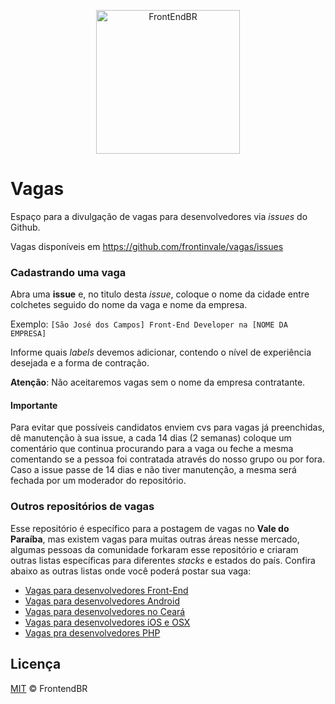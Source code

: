 <p align="center">
  <img src="https://avatars0.githubusercontent.com/u/16963863?v=3&s=200.jpg" alt="FrontEndBR" width="230" />
</p>

# Vagas

Espaço para a divulgação de vagas para desenvolvedores via _issues_ do Github.

Vagas disponíveis em https://github.com/frontinvale/vagas/issues

### Cadastrando uma vaga

Abra uma **issue** e, no titulo desta _issue_, coloque o nome da cidade entre colchetes seguido do nome da vaga e nome da empresa.

Exemplo: `[São José dos Campos] Front-End Developer na [NOME DA EMPRESA]`

Informe quais _labels_ devemos adicionar, contendo o nível de experiência desejada e a forma de contração.

**Atenção**: Não aceitaremos vagas sem o nome da empresa contratante.

#### Importante

Para evitar que possíveis candidatos enviem cvs para vagas já preenchidas, dê manutenção à sua issue, a cada 14 dias (2 semanas) coloque um comentário que continua procurando para a vaga ou feche a mesma comentando se a pessoa foi contratada através do nosso grupo ou por fora. Caso a issue passe de 14 dias e não tiver manutenção, a mesma será fechada por um moderador do repositório.

### Outros repositórios de vagas

Esse repositório é específico para a postagem de vagas no **Vale do Paraíba**,
mas existem vagas para muitas outras áreas nesse mercado, algumas pessoas
da comunidade forkaram esse repositório e criaram outras listas específicas
para diferentes _stacks_ e estados do país. Confira abaixo as outras
listas onde você poderá postar sua vaga:

- [Vagas para desenvolvedores Front-End](https://github.com/frontendbr/vagas)
- [Vagas para desenvolvedores Android](https://github.com/androiddevbr/vagas)
- [Vagas para desenvolvedores no Ceará](https://github.com/CangaceirosDevels/vagas_de_emprego)
- [Vagas para desenvolvedores iOS e OSX](https://github.com/CocoaHeadsBrasil/vagas)
- [Vagas pra desenvolvedores PHP](https://github.com/phpdevbr/vagas)


 
## Licença

[MIT](/LICENSE) &copy; FrontendBR